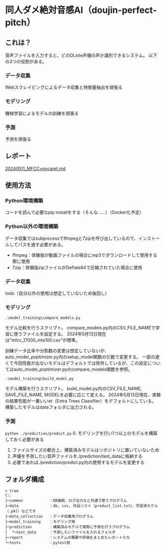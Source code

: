 # 同人ダメ絶対音感AI（doujin-perfect-pitch）

## これは？

音声ファイルを入力すると、どのDLsite声優の声か識別できるシステム。
以下の3つの役割がある。

### データ収集
Webスクレイピングによるデータ収集と特徴量抽出を頑張る

### モデリング
機械学習によるモデルの訓練を頑張る

### 予測
予測を頑張る

## レポート

[20240511_MFCC×pycaret.md](/report/20240511_ver1.0_MFCC×pycaret.md)


## 使用方法
### Python環境構築
コードを読んで必要なpip installをする（そんな……）（Docker化予定）

### Python以外の環境構築
データ収集ではsubprocessでffmpegと7zipを呼び出しているので、インストールしてパスを通す必要がある。

- ffmpeg：体験版が動画ファイルの場合にmp3でダウンロードして使用する際に使用
- 7zip：体験版zipファイルがDeflate64で圧縮されていた場合に使用

### データ収集
todo（自分以外の使用は想定していないため後回し）

### モデリング
```.\model_training\compare_models.py```

モデル比較を行うスクリプト。
compare_models.py内のCSV_FILE_NAMEで学習に使うファイルを設定する。
2024年5月13日現在は"mfcc_17000_mte100.csv"が標準。

訓練データ比率や分割数の変更は想定していないが、auto_model_poptimizer.py内のsetup_model関数の引数で変更する。
一部の遅くて今回性能が出ないモデルはデフォルトでは除外しているが、この設定についてはauto_model_poptimizer.pyのcompare_models関数を参照。

```.\model_training\build_model.py```

モデル構築を行うスクリプト。
build_model.py内のCSV_FILE_NAME, SAVE_FILE_NAME, MODELを必要に応じて変える。
2024年5月13日現在、実験の結果性能が一番いいet（Extra Trees Classifier）をデフォルトにしている。
構築したモデルはdataフォルダに出力される。


### 予測
```python ./prediction/predict.py```
0. モデリングを行い1つ以上のモデルを構築しておく必要がある
   1. ファイルサイズの都合上、構築済みモデルはリポジトリに置いていないため
1. 声優を予測したい音声ファイルを./prediction/test_dataに格納する
2. 必要であれば./prediction/predict.py内の使用するモデルを変更する


## フォルダ構成
```
> tree
C:.
├─common            ：DB接続、ログ出力など共通で使うプログラム
├─data              ：db, csv, 作品リスト（product_list.txt）、学習済モデル（.pkl）などです
├─data_collection   ：データ収集用プログラム
├─model_training    ：モデリング用
├─prediction        ：構築済みモデルで実際に予測を行うプログラム
│  └─test_data      ：予測したいファイルを入れるフォルダ
├─report            ：システムの概要や評価をまとめたレポートたち
└─tests             ：pytest用
```